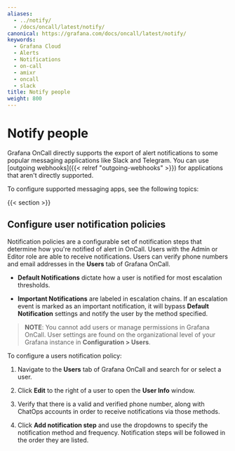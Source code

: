 ```yaml
---
aliases:
  - ../notify/
  - /docs/oncall/latest/notify/
canonical: https://grafana.com/docs/oncall/latest/notify/
keywords:
  - Grafana Cloud
  - Alerts
  - Notifications
  - on-call
  - amixr
  - oncall
  - slack
title: Notify people
weight: 800
---
```


# Notify people

Grafana OnCall directly supports the export of alert notifications to some popular messaging applications like Slack and
Telegram. You can use [outgoing webhooks]({{< relref "outgoing-webhooks" >}}) for applications that aren't directly
supported.

To configure supported messaging apps, see the following topics:

{{< section >}}

## Configure user notification policies

Notification policies are a configurable set of notification steps that determine how you're notified of alert in OnCall. Users with the Admin or Editor role are
able to receive notifications.
Users can verify phone numbers and email addresses in the **Users** tab of Grafana OnCall.

- **Default Notifications** dictate how a user is notified for most escalation thresholds.

- **Important Notifications** are labeled in escalation chains. If an escalation event is marked as an important notification,
it will bypass **Default Notification** settings and notify the user by the method specified.

> **NOTE**: You cannot add users or manage permissions in Grafana OnCall. User settings are found on the
> organizational level of your Grafana instance in **Configuration > Users**.

To configure a users notification policy:

1. Navigate to the **Users** tab of Grafana OnCall and search for or select a user.

1. Click **Edit** to the right of a user to open the **User Info** window.

1. Verify that there is a valid and verified phone number, along with ChatOps accounts in order to receive notifications via those methods.

1. Click **Add notification step** and use the dropdowns to specify the notification method and frequency. Notification steps will be followed in the order they
are listed.
